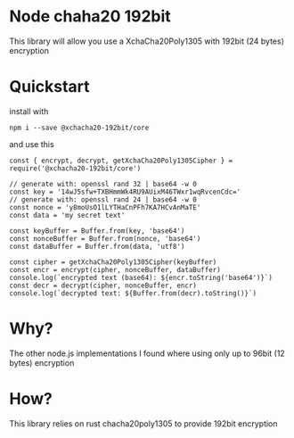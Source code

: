 # Node chaha20 192bit
This library will allow you use a XchaCha20Poly1305 with 192bit (24 bytes) encryption

# Quickstart
install with
```
npm i --save @xchacha20-192bit/core
```
and use this
```
const { encrypt, decrypt, getXchaCha20Poly1305Cipher } = require('@xchacha20-192bit/core')

// generate with: openssl rand 32 | base64 -w 0
const key = '14wJ5sfw+TXBHmmWk4RU9AUixM46TWxr1wqRvcenCdc='
// generate with: openssl rand 24 | base64 -w 0
const nonce = 'y8moUsO1lLYTHaCnPFh7KA7HCvAnMaTE'
const data = 'my secret text'

const keyBuffer = Buffer.from(key, 'base64')
const nonceBuffer = Buffer.from(nonce, 'base64')
const dataBuffer = Buffer.from(data, 'utf8')

const cipher = getXchaCha20Poly1305Cipher(keyBuffer)
const encr = encrypt(cipher, nonceBuffer, dataBuffer)
console.log(`encrypted text (base64): ${encr.toString('base64')}`)
const decr = decrypt(cipher, nonceBuffer, encr)
console.log(`decrypted text: ${Buffer.from(decr).toString()}`)
```

# Why?
The other node.js implementations I found where using only up to 96bit (12 bytes) encryption

# How?
This library relies on rust chacha20poly1305 to provide 192bit encryption

